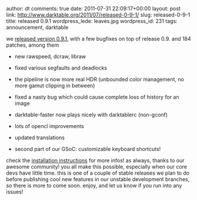 author: dt
comments: true
date: 2011-07-31 22:09:17+00:00
layout: post
link: http://www.darktable.org/2011/07/released-0-9-1/
slug: released-0-9-1
title: released 0.9.1
wordpress_lede: leaves.jpg
wordpress_id: 231
tags: announcement, darktable

we [released version 0.9.1](http://sourceforge.net/projects/darktable/files/darktable/0.9/darktable-0.9.1.tar.gz/download), with a few bugfixes on top of release 0.9. and 184 patches, among them



	
  * new rawspeed, dcraw, libraw

	
  * fixed various segfaults and deadlocks

	
  * the pipeline is now more real HDR (unbounded color management, no more gamut clipping in between)

	
  * fixed a nasty bug which could cause complete loss of history for an image

	
  * darktable-faster now plays nicely with darktablerc (non-gconf)

	
  * lots of opencl improvements

	
  * updated translations

	
  * second part of our GSoC: customizable keyboard shortcuts!


check the [installation instructions](http://www.darktable.org/install/) for more infos!
as always, thanks to our awesome community! you all make this possible, especially when our core devs have little time. this is one of a couple of stable releases we plan to do before publishing cool new features in our unstable development branches, so there is more to come soon.
enjoy, and let us know if you run into any issues!
